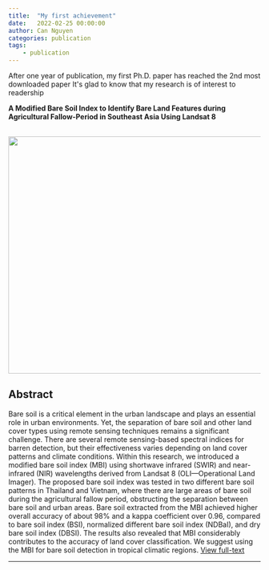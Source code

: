 ```yaml
---
title:  "My first achievement"
date:   2022-02-25 00:00:00
author: Can Nguyen
categories: publication
tags: 
    - publication
---
```


After one year of publication, my first Ph.D. paper has reached the 2nd most downloaded paper 
It's glad to know that my research is of interest to readership

<b>A Modified Bare Soil Index to Identify Bare Land Features during Agricultural Fallow-Period in Southeast Asia Using Landsat 8</b>

<br>
<img src="/assets/images/2022/2022-02-25.png" width="552" height="474"/>


## Abstract
Bare soil is a critical element in the urban landscape and plays an essential role in urban environments. Yet, the separation of bare soil and other land cover types using remote sensing techniques remains a significant challenge. There are several remote sensing-based spectral indices for barren detection, but their effectiveness varies depending on land cover patterns and climate conditions. Within this research, we introduced a modified bare soil index (MBI) using shortwave infrared (SWIR) and near-infrared (NIR) wavelengths derived from Landsat 8 (OLI—Operational Land Imager). The proposed bare soil index was tested in two different bare soil patterns in Thailand and Vietnam, where there are large areas of bare soil during the agricultural fallow period, obstructing the separation between bare soil and urban areas. Bare soil extracted from the MBI achieved higher overall accuracy of about 98% and a kappa coefficient over 0.96, compared to bare soil index (BSI), normalized different bare soil index (NDBaI), and dry bare soil index (DBSI). The results also revealed that MBI considerably contributes to the accuracy of land cover classification. We suggest using the MBI for bare soil detection in tropical climatic regions. <a href="https://www.mdpi.com/2073-445X/10/3/231"> View full-text </a>

<hr>